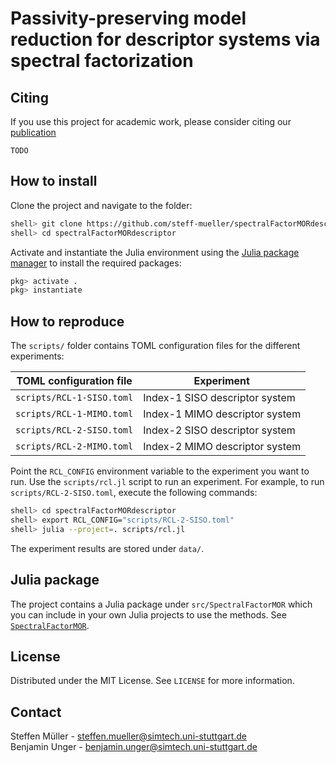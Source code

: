 # Passivity-preserving model reduction for descriptor systems via spectral factorization

## Citing

If you use this project for academic work, please consider citing our
[publication](https://TODO)

    TODO

## How to install

Clone the project and navigate to the folder:

```bash
shell> git clone https://github.com/steff-mueller/spectralFactorMORdescriptor.git
shell> cd spectralFactorMORdescriptor
```

Activate and instantiate the Julia environment using the
[Julia package manager](https://pkgdocs.julialang.org/v1/environments/#Using-someone-else's-project)
to install the required packages:

```julia
pkg> activate .
pkg> instantiate
```

## How to reproduce

The `scripts/` folder contains TOML configuration files for
the different experiments:

| TOML configuration file   | Experiment                     |
| ------------------------- | ------------------------------ |
| `scripts/RCL-1-SISO.toml` | Index-1 SISO descriptor system |
| `scripts/RCL-1-MIMO.toml` | Index-1 MIMO descriptor system |
| `scripts/RCL-2-SISO.toml` | Index-2 SISO descriptor system |
| `scripts/RCL-2-MIMO.toml` | Index-2 MIMO descriptor system |

Point the `RCL_CONFIG` environment variable to
the experiment you want to run. Use the `scripts/rcl.jl` script to run an
experiment.  For example, to run `scripts/RCL-2-SISO.toml`,
execute the following commands:

```bash
shell> cd spectralFactorMORdescriptor
shell> export RCL_CONFIG="scripts/RCL-2-SISO.toml"
shell> julia --project=. scripts/rcl.jl
```

The experiment results are stored under `data/`.

## Julia package

The project contains a Julia package under `src/SpectralFactorMOR`
which you can include in your own Julia projects to use the methods.
See [`SpectralFactorMOR`](SpectralFactorMOR.md).

## License
Distributed under the MIT License. See `LICENSE` for more information.

## Contact
Steffen Müller - steffen.mueller@simtech.uni-stuttgart.de\
Benjamin Unger - benjamin.unger@simtech.uni-stuttgart.de
